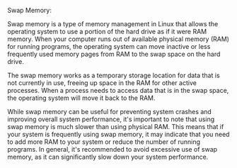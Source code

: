 
Swap Memory:

Swap memory is a type of memory management in Linux that allows the operating system to use a portion of the hard drive as if it were RAM memory. When your computer runs out of available physical memory (RAM) for running programs, the operating system can move inactive or less frequently used memory pages from RAM to the swap space on the hard drive.

The swap memory works as a temporary storage location for data that is not currently in use, freeing up space in the RAM for other active processes. When a process needs to access data that is in the swap space, the operating system will move it back to the RAM.

While swap memory can be useful for preventing system crashes and improving overall system performance, it's important to note that using swap memory is much slower than using physical RAM. This means that if your system is frequently using swap memory, it may indicate that you need to add more RAM to your system or reduce the number of running programs. In general, it's recommended to avoid excessive use of swap memory, as it can significantly slow down your system performance.